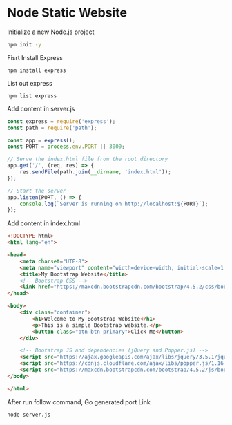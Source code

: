 # Node Static Website

Initialize a new Node.js project 
``` bash
npm init -y
```

Fisrt Install Express
``` shell
npm install express
```

List out express
```
npm list express
```

Add content in server.js

``` js
const express = require('express');
const path = require('path');

const app = express();
const PORT = process.env.PORT || 3000;

// Serve the index.html file from the root directory
app.get('/', (req, res) => {
    res.sendFile(path.join(__dirname, 'index.html'));
});

// Start the server
app.listen(PORT, () => {
    console.log(`Server is running on http://localhost:${PORT}`);
});

```

Add content in index.html
``` html
<!DOCTYPE html>
<html lang="en">

<head>
    <meta charset="UTF-8">
    <meta name="viewport" content="width=device-width, initial-scale=1.0">
    <title>My Bootstrap Website</title>
    <!-- Bootstrap CSS -->
    <link href="https://maxcdn.bootstrapcdn.com/bootstrap/4.5.2/css/bootstrap.min.css" rel="stylesheet">
</head>

<body>
    <div class="container">
        <h1>Welcome to My Bootstrap Website</h1>
        <p>This is a simple Bootstrap website.</p>
        <button class="btn btn-primary">Click Me</button>
    </div>

    <!-- Bootstrap JS and dependencies (jQuery and Popper.js) -->
    <script src="https://ajax.googleapis.com/ajax/libs/jquery/3.5.1/jquery.min.js"></script>
    <script src="https://cdnjs.cloudflare.com/ajax/libs/popper.js/1.16.0/umd/popper.min.js"></script>
    <script src="https://maxcdn.bootstrapcdn.com/bootstrap/4.5.2/js/bootstrap.min.js"></script>
</body>

</html>

```

After run follow command, Go generated port Link
```
node server.js
```

